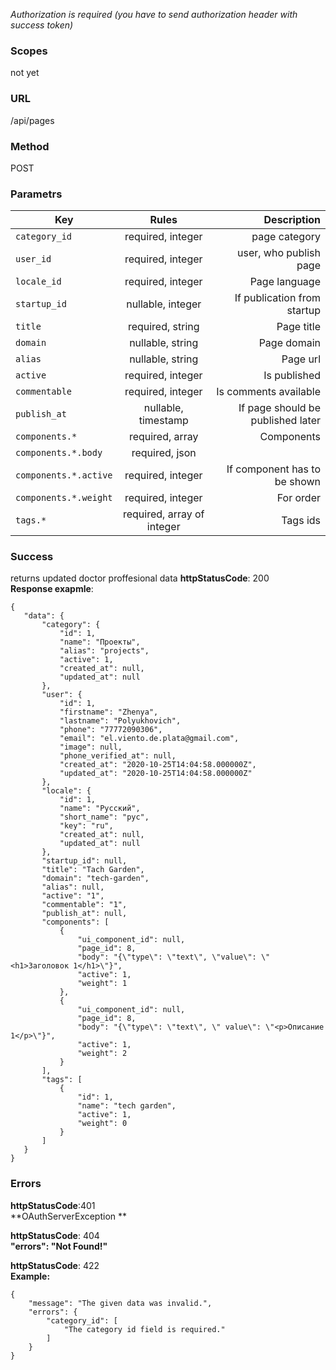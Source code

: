 _Authorization is required (you have to send authorization  header with success token)_<br/>

### Scopes
not yet

### URL
/api/pages

### Method
POST

### Parametrs
| Key                  | Rules                     | Description                        |
| ----------------------|:-------------------------:| ---------------------------------:|
| `category_id`         | required, integer         | page category                     |
| `user_id`             | required, integer         | user, who publish page            |
| `locale_id`           | required, integer         |Page language                      |
| `startup_id`          | nullable, integer         |If publication from startup        |
| `title`               | required, string          |Page title                         |
| `domain`              | nullable, string          |Page domain                        |
| `alias`               | nullable, string          |Page url                           |
| `active`              | required, integer         |Is published                       | 
| `commentable`         | required, integer         |Is comments available              |
| `publish_at`          | nullable, timestamp       |If page should be published later  |
| `components.*`        | required, array           |Components                         |
| `components.*.body`   | required, json            |               |
| `components.*.active` | required, integer         |If component has to be shown       |
| `components.*.weight` | required, integer         |For order                          |
| `tags.*`              | required, array of integer|Tags ids                           |


### Success
returns updated doctor proffesional data
**httpStatusCode**: 200<br/>
**Response exapmle**:<br/>
 ```
{
    "data": {
        "category": {
            "id": 1,
            "name": "Проекты",
            "alias": "projects",
            "active": 1,
            "created_at": null,
            "updated_at": null
        },
        "user": {
            "id": 1,
            "firstname": "Zhenya",
            "lastname": "Polyukhovich",
            "phone": "77772090306",
            "email": "el.viento.de.plata@gmail.com",
            "image": null,
            "phone_verified_at": null,
            "created_at": "2020-10-25T14:04:58.000000Z",
            "updated_at": "2020-10-25T14:04:58.000000Z"
        },
        "locale": {
            "id": 1,
            "name": "Русский",
            "short_name": "рус",
            "key": "ru",
            "created_at": null,
            "updated_at": null
        },
        "startup_id": null,
        "title": "Tach Garden",
        "domain": "tech-garden",
        "alias": null,
        "active": "1",
        "commentable": "1",
        "publish_at": null,
        "components": [
            {
                "ui_component_id": null,
                "page_id": 8,
                "body": "{\"type\": \"text\", \"value\": \"<h1>Заголовок 1</h1>\"}",
                "active": 1,
                "weight": 1
            },
            {
                "ui_component_id": null,
                "page_id": 8,
                "body": "{\"type\": \"text\", \" value\": \"<p>Описание 1</p>\"}",
                "active": 1,
                "weight": 2
            }
        ],
        "tags": [
            {
                "id": 1,
                "name": "tech garden",
                "active": 1,
                "weight": 0
            }
        ]
    }
}
```

### Errors
**httpStatusCode**:401<br/>
**OAuthServerException **

**httpStatusCode**: 404<br/>
**"errors": "Not Found!"**

**httpStatusCode**: 422<br/>
**Example:**
```
{
    "message": "The given data was invalid.",
    "errors": {
        "category_id": [
            "The category id field is required."
        ]
    }
}
```

